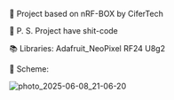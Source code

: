 👀 Project based on nRF-BOX by CiferTech

💩 P. S. Project have shit-code

📚 Libraries:
Adafruit_NeoPixel
RF24
U8g2

🧮 Scheme:

![photo_2025-06-08_21-06-20](https://github.com/user-attachments/assets/9a5e8e6d-37f1-41fd-b9f2-156652fd776b)
